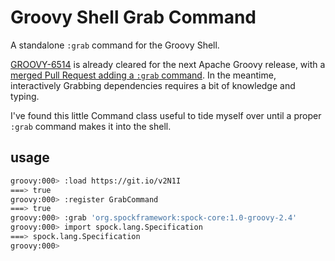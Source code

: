 # Groovy Shell Grab Command

A standalone `:grab` command for the Groovy Shell.

[GROOVY-6514](https://issues.apache.org/jira/browse/GROOVY-6514) is already cleared for the next Apache Groovy release, with a [merged Pull Request adding a `:grab` command](https://github.com/apache/groovy/pull/286).  In the meantime, interactively Grabbing dependencies requires a bit of knowledge and typing.

I've found this little Command class useful to tide myself over until a proper `:grab` command makes it into the shell.

## usage

```sh
groovy:000> :load https://git.io/v2N1I
===> true
groovy:000> :register GrabCommand
===> true
groovy:000> :grab 'org.spockframework:spock-core:1.0-groovy-2.4'
groovy:000> import spock.lang.Specification 
===> spock.lang.Specification
groovy:000> 
```
